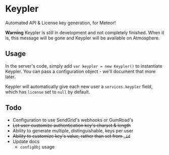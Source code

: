# Keypler

Automated API & License key generation, for Meteor!

**Warning** Keypler is still in development and not completely finished. When it is, this message will be gone and Keypler will be available on Atmosphere.

## Usage

In the server's code, simply add `var keypler = new Keypler()` to instantiate Keypler. You can pass a configuration object - we'll document that more later.

Keypler will automatically give each new user a `services.keypler` field, which has `license` set to `null` by default.

## Todo

* Configuration to use SendGrid's webhooks or GumRoad's
* ~~Let user customize authentication key's charset & length~~
* Ability to generate multiple, distinguishable, keys per user
* ~~Ability to customize key's value, rather than set from `_id`~~
* Update docs
	* `configObj` usage
